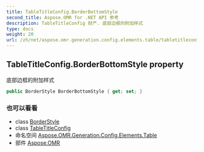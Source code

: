```yaml
---
title: TableTitleConfig.BorderBottomStyle
second_title: Aspose.OMR for .NET API 参考
description: TableTitleConfig 财产. 底部边框的附加样式
type: docs
weight: 20
url: /zh/net/aspose.omr.generation.config.elements.table/tabletitleconfig/borderbottomstyle/
---
```

## TableTitleConfig.BorderBottomStyle property

底部边框的附加样式

```csharp
public BorderStyle BorderBottomStyle { get; set; }
```

### 也可以看看

* class [BorderStyle](../../../aspose.omr.generation.config/borderstyle/)
* class [TableTitleConfig](../)
* 命名空间 [Aspose.OMR.Generation.Config.Elements.Table](../../tabletitleconfig/)
* 部件 [Aspose.OMR](../../../)


